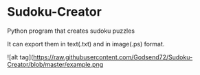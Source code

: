 # Sudoku-Creator
Python program that creates sudoku puzzles

It can export them in text(.txt) and in image(.ps) format.

![alt tag](https://raw.githubusercontent.com/Godsend72/Sudoku-Creator/blob/master/example.png
